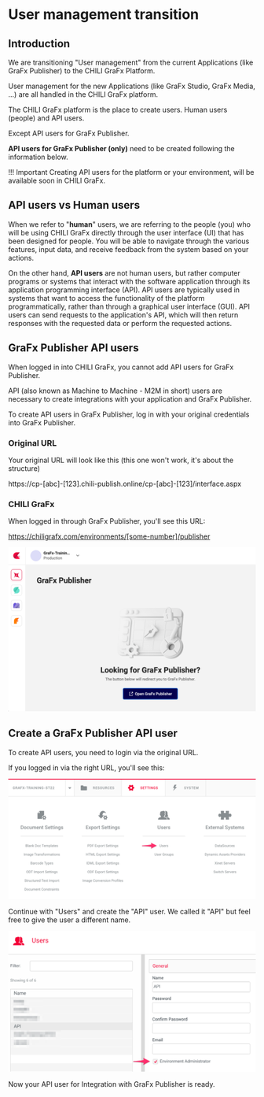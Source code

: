 # User management transition

## Introduction

We are transitioning "User management" from the current Applications (like GraFx Publisher) to the CHILI GraFx Platform.

User management for the new Applications (like GraFx Studio, GraFx Media, ...) are all handled in the CHILI GraFx platform.

The CHILI GraFx platform is the place to create users. Human users (people) and API users. 

Except API users for GraFx Publisher.

**API users for GraFx Publisher (only)** need to be created following the information below.

!!! Important
	Creating API users for the platform or your environment, will be available soon in CHILI GraFx.


## API users vs Human users


When we refer to "**human**" users, we are referring to the people (you) who will be using CHILI GraFx directly through the user interface (UI) that has been designed for people. You will be able to navigate through the various features, input data, and receive feedback from the system based on your actions.

On the other hand, **API users** are not human users, but rather computer programs or systems that interact with the software application through its application programming interface (API). API users are typically used in systems that want to access the functionality of the platform programmatically, rather than through a graphical user interface (GUI). API users can send requests to the application's API, which will then return responses with the requested data or perform the requested actions.

## GraFx Publisher API users

When logged in into CHILI GraFx, you cannot add API users for GraFx Publisher.

API (also known as Machine to Machine - M2M in short) users are necessary to create integrations with your application and GraFx Publisher.

To create API users in GraFx Publisher, log in with your original credentials into GraFx Publisher.

### Original URL

Your original URL will look like this (this one won't work, it's about the structure)

https://cp-[abc]-[123].chili-publish.online/cp-[abc]-[123]/interface.aspx

### CHILI GraFx

When logged in through GraFx Publisher, you'll see this URL:

https://chiligrafx.com/environments/[some-number]/publisher

![screenshot](GraFx-Publisher_01.png)

## Create a GraFx Publisher API user

To create API users, you need to login via the original URL.

If you logged in via the right URL, you'll see this:

![screenshot](GraFx-Publisher_02.png)

Continue with "Users" and create the "API" user. We called it "API" but feel free to give the user a different name.

![screenshot](GraFx-Publisher_03.png)

Now your API user for Integration with GraFx Publisher is ready.